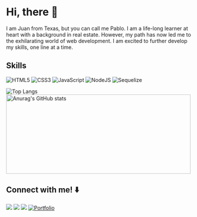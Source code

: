# Hi, there 👋

I am Juan from Texas, but you can call me Pablo. I am a life-long learner at heart with a background in real estate. However, my path has now led me to the exhilarating world of web development. I am excited to further develop my skills, one line at a time.

## Skills
![HTML5](https://img.shields.io/badge/html5-%23E34F26.svg?style=for-the-badge&logo=html5&logoColor=white) ![CSS3](https://img.shields.io/badge/css3-%231572B6.svg?style=for-the-badge&logo=css3&logoColor=white) ![JavaScript](https://img.shields.io/badge/javascript-%23323330.svg?style=for-the-badge&logo=javascript&logoColor=%23F7DF1E) ![NodeJS](https://img.shields.io/badge/node.js-6DA55F?style=for-the-badge&logo=node.js&logoColor=white) ![Sequelize](https://img.shields.io/badge/Sequelize-52B0E7?style=for-the-badge&logo=Sequelize&logoColor=white)



![Top Langs](https://github-readme-stats.vercel.app/api/top-langs/?username=xJuanPablo&layout=donut&theme=gruvbox&card_width=200) <a target="_blank" rel="noopener noreferrer nofollow" href="https://camo.githubusercontent.com/02b68a40fa15e7b30a5649a4faf7417e95984b3d7eddaae81b276f2d5c8f434e/68747470733a2f2f6769746875622d726561646d652d73746174732e76657263656c2e6170702f6170693f757365726e616d653d784a75616e5061626c6f2673686f775f69636f6e733d74727565267468656d653d67727576626f782672616e6b5f69636f6e3d676974687562"><img src="https://camo.githubusercontent.com/02b68a40fa15e7b30a5649a4faf7417e95984b3d7eddaae81b276f2d5c8f434e/68747470733a2f2f6769746875622d726561646d652d73746174732e76657263656c2e6170702f6170693f757365726e616d653d784a75616e5061626c6f2673686f775f69636f6e733d74727565267468656d653d67727576626f782672616e6b5f69636f6e3d676974687562" alt="Anurag's GitHub stats" data-canonical-src="https://github-readme-stats.vercel.app/api?username=xJuanPablo&amp;show_icons=true&amp;theme=gruvbox&amp;rank_icon=github" style="max-width: 100%; width: 500px; height: 215px;"></a>

## Connect with me!  ⬇️

<a href="https://github.com/xJuanPablo" target='_blank' rel="noreferrer"><img src="https://img.shields.io/badge/GitHub-100000?style=for-the-badge&logo=github&logoColor=white"></img></a> <a href="https://www.linkedin.com/in/juan-archuleta-267991193/" target='_blank' rel="noreferrer"><img src="https://img.shields.io/badge/LinkedIn-0077B5?style=for-the-badge&logo=linkedin&logoColor=white"></img></a> <a href=mailto:“pabloarchuleta@gmail.com” target='_blank' rel="noreferrer"><img src="https://img.shields.io/badge/Gmail-D14836?style=for-the-badge&logo=gmail&logoColor=white"></img></a>  <a href=mailto:“pabloarchuleta@gmail.com” target='_blank' rel="noreferrer"> ![Portfolio](https://img.shields.io/badge/Portfolio-%23000000.svg?style=for-the-badge&logo=React&logoColor=#FF7139) </a>
<!--
**xJuanPablo/xJuanPablo** is a ✨ _special_ ✨ repository because its `README.md` (this file) appears on your GitHub profile.

Here are some ideas to get you started:

- 🔭 I'm currently working on ...
- 🌱 I'm currently learning ...
- 👯 I'm looking to collaborate on ...
- 🤔 I'm looking for help with ...
- 💬 Ask me about ...
- 📫 How to reach me: ...
- 😄 Pronouns: ...
- ⚡ Fun fact: ...
-->
